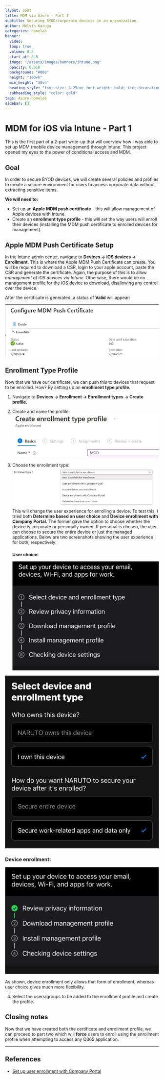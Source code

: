 ```yaml
---
layout: post
title: MDM via Azure - Part 1
subtitle: Securing BYOD/corporate devices in an organization.
author: Melvin Karuga
categories: homelab
banner:
  video: 
  loop: true
  volume: 0.8
  start_at: 8.5
  image: "/assets/images/banners/intune.png"
  opacity: 0.618
  background: "#000"
  height: "100vh"
  min_height: "38vh"
  heading_style: "font-size: 4.25em; font-weight: bold; text-decoration: underline"
  subheading_style: "color: gold"
tags: Azure-homelab
sidebar: []
---
```


# MDM for iOS via Intune - Part 1
This is the first part of a 2-part write-up that will overview how I was able to set up MDM (mobile device management) through Intune. This project opened my eyes to the power of conditional access and MDM. 

## Goal

In order to secure BYOD devices, we will create several policies and profiles to create a secure environment for users to access corporate data without extracting sensitive items.

**We will need to:**

- Set up an **Apple MDM push certificate** \- this will allow management of Apple devices with Intune.
- Create an **enrollment type profile** - this will set the way users will enroll their devices (installing the MDM push certificate to enrolled devices for management).

## Apple MDM Push Certificate Setup

In the Intune admin center, navigate to **Devices → iOS devices → Enrollment**. This is where the Apple MDM Push Certificate can create. You will be required to download a CSR, login to your apple account, paste the CSR and generate the certificate. Again, the purpose of this is to allow _management of iOS devices via Intune_. Otherwise, there would be no management profile for the iOS device to download, disallowing any control over the device.

After the certificate is generated, a status of **Valid** will appear:

![Alt text](/assets/images/MDM-for-iOS-via-Intune-Part-1/1.png)

## Enrollment Type Profile

Now that we have our certificate, we can push this to devices that request to be enrolled. How? By setting up an **enrollment type profile**.

1.  Navigate to **Devices → Enrollment → Enrollment types → Create profile.**
2.  Create and name the profile:![Alt text](/assets/images/MDM-for-iOS-via-Intune-Part-1/2.png)
3.  Choose the enrollment type:![Alt text](/assets/images/MDM-for-iOS-via-Intune-Part-1/3.png)This will change the user experience for enrolling a device. To test this, I tried both **Determine based on user choice** and **Device enrollment with Company Portal.** The former gave the option to choose whether the device is corporate or personally owned. If personal is chosen, the user can choose to secure the entire device or just the managed applications. Below are two screenshots showing the user experience for both, respectively:
    
    ###   
    **User choice:**
    
    ![Alt text](/assets/images/MDM-for-iOS-via-Intune-Part-1/4.png)

![Alt text](/assets/images/MDM-for-iOS-via-Intune-Part-1/5.png)

### **Device enrollment:**

![Alt text](/assets/images/MDM-for-iOS-via-Intune-Part-1/6.png)

As shown, device enrollment only allows that form of enrollment, whereas user choice gives much more flexibility.

4.  Select the users/groups to be added to the enrollment profile and create the profile.

## Closing notes

Now that we have created both the certificate and enrollment profile, we can proceed to part two which will **force** users to enroll using the enrollment profile when attempting to access any O365 application.

---

## References

- [Set up user enrollment with Company Portal](https://learn.microsoft.com/en-us/mem/intune/enrollment/apple-user-enrollment-with-company-portal?WT.mc_id=Portal-Microsoft_Intune_Enrollment)
